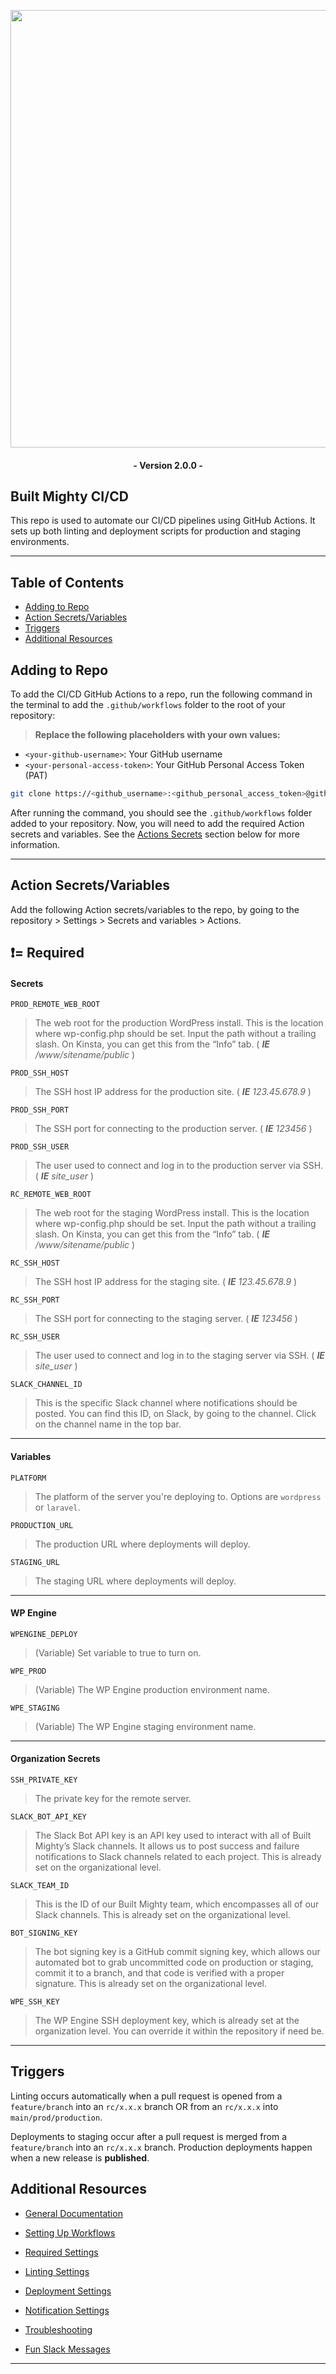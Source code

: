 
<p align="center"><a href="https://builtmighty.com" target="_blank"><img src="https://github.com/builtmighty/.github/assets/7398228/b866e098-b7e3-443c-9a97-68aa17804236" width="700"></a></p>

 <h4 align="center">- Version 2.0.0 -</h4>


## Built Mighty CI/CD

This repo is used to automate our CI/CD pipelines using GitHub Actions. It sets up both linting and deployment scripts for production and staging environments.

---

## Table of Contents

- [Adding to Repo](#adding-to-repo)
- [Action Secrets/Variables](#action-secrets-variables)
- [Triggers](#triggers)
- [Additional Resources](#additional-resources)

## Adding to Repo

To add the CI/CD GitHub Actions to a repo, run the following command in the terminal to add the `.github/workflows` folder to the root of your repository:

> **Replace the following placeholders with your own values:**

- `<your-github-username>`: Your GitHub username
- `<your-personal-access-token>`: Your GitHub Personal Access Token (PAT)

```bash
git clone https://<github_username>:<github_personal_access_token>@github.com/builtmighty/.github.git && cd .github && rm -rf .git/ PULL_REQUEST_TEMPLATE.md rulesets/ && mkdir workflows && cd workflow_templates && mv * ../workflows && cd ../ && rm -rf workflow_templates && cd .. && rm -rf .github/README.md && git add .github && git commit -S -m "⚙️ Added CI/CD" && git push origin main
```

After running the command, you should see the `.github/workflows` folder added to your repository. Now, you will need to add the required Action secrets and variables. See the [Actions Secrets](#actions-secrets) section below for more information.

---

## Action Secrets/Variables

Add the following Action secrets/variables to the repo, by going to the repository > Settings > Secrets and variables >  Actions.

❗= **Required**
---
#### Secrets

```
PROD_REMOTE_WEB_ROOT
```
> The web root for the production WordPress install. This is the location where wp-config.php should be set. Input the path without a trailing slash. On Kinsta, you can get this from the “Info” tab. ( ***IE** /www/sitename/public* )
```
PROD_SSH_HOST
```
> The SSH host IP address for the production site. ( ***IE** 123.45.678.9* )
```
PROD_SSH_PORT
```
> The SSH port for connecting to the production server. ( ***IE** 123456* )
```
PROD_SSH_USER
```
> The user used to connect and log in to the production server via SSH. ( ***IE** site_user* )
```
RC_REMOTE_WEB_ROOT
```
> The web root for the staging WordPress install. This is the location where wp-config.php should be set. Input the path without a trailing slash. On Kinsta, you can get this from the “Info” tab. ( ***IE** /www/sitename/public* )
```
RC_SSH_HOST
```
> The SSH host IP address for the staging site. ( ***IE** 123.45.678.9* )
```
RC_SSH_PORT
```
> The SSH port for connecting to the staging server. ( ***IE** 123456* )
```
RC_SSH_USER
```
> The user used to connect and log in to the staging server via SSH. ( ***IE** site_user* )
```
SLACK_CHANNEL_ID
```
> This is the specific Slack channel where notifications should be posted. You can find this ID, on Slack, by going to the channel. Click on the channel name in the top bar.
---
#### Variables
```
PLATFORM
```
> The platform of the server you're deploying to. Options are `wordpress` or `laravel`.
```
PRODUCTION_URL
```
> The production URL where deployments will deploy.
```
STAGING_URL
```
> The staging URL where deployments will deploy.
---
#### WP Engine
```
WPENGINE_DEPLOY
```
> (Variable) Set variable to true to turn on.
```
WPE_PROD
```
> (Variable) The WP Engine production environment name.
```
WPE_STAGING
```
> (Variable) The WP Engine staging environment name.
---
#### Organization Secrets
```
SSH_PRIVATE_KEY
```
> The private key for the remote server.
```
SLACK_BOT_API_KEY
```
> The Slack Bot API key is an API key used to interact with all of Built Mighty’s Slack channels. It allows us to post success and failure notifications to Slack channels related to each project. This is already set on the organizational level.
```
SLACK_TEAM_ID
```
> This is the ID of our Built Mighty team, which encompasses all of our Slack channels. This is already set on the organizational level.
```
BOT_SIGNING_KEY
```
> The bot signing key is a GitHub commit signing key, which allows our automated bot to grab uncommitted code on production or staging, commit it to a branch, and that code is verified with a proper signature. This is already set on the organizational level.
```
WPE_SSH_KEY
```
> The WP Engine SSH deployment key, which is already set at the organization level. You can override it within the repository if need be.
---

## Triggers
Linting occurs automatically when a pull request is opened from a `feature/branch` into an `rc/x.x.x` branch OR from an `rc/x.x.x` into `main/prod/production`.

Deployments to staging occur after a pull request is merged from a `feature/branch` into an `rc/x.x.x` branch. Production deployments happen when a new release is **published**.

## Additional Resources

- [General Documentation](https://builtmighty.atlassian.net/wiki/spaces/BMH/pages/70353150/GitHub+Automated+Linting+Deployment)

- [Setting Up Workflows](https://builtmighty.atlassian.net/wiki/spaces/BMH/pages/71369624/Setting+Up+Workflows)

- [Required Settings](https://builtmighty.atlassian.net/wiki/spaces/BMH/pages/71794695/Required+Settings)

- [Linting Settings](https://builtmighty.atlassian.net/wiki/spaces/BMH/pages/72089601/Linting+Settings)

- [Deployment Settings](https://builtmighty.atlassian.net/wiki/spaces/BMH/pages/90931206/Deployment+Settings)

- [Notification Settings](https://builtmighty.atlassian.net/wiki/spaces/BMH/pages/71598088/Notification+Settings)

- [Troubleshooting](https://builtmighty.atlassian.net/wiki/spaces/BMH/pages/71925773/Troubleshooting)

- [Fun Slack Messages](https://builtmighty.atlassian.net/wiki/spaces/BMH/pages/72187918/Fun+Slack+Messages)

---
